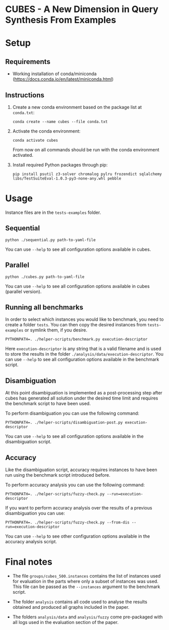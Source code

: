 # CUBES - A New Dimension in Query Synthesis From Examples

# Setup

## Requirements

- Working installation of conda/miniconda (https://docs.conda.io/en/latest/miniconda.html)

## Instructions

1. Create a new conda environment based on the package list at `conda.txt`:

    ```conda create --name cubes --file conda.txt```

2. Activate the conda environment:

    ```conda activate cubes```

    From now on all commands should be run with the conda environment activated.

3. Install required Python packages through pip:

    ```pip install psutil z3-solver chromalog pylru frozendict sqlalchemy libs/TestSuiteEval-1.0.3-py3-none-any.whl pebble```

# Usage

Instance files are in the `tests-examples` folder.

## Sequential

```python ./sequential.py path-to-yaml-file```

You can use `--help` to see all configuration options available in cubes.

## Parallel

```python ./cubes.py path-to-yaml-file```

You can use `--help` to see all configuration options available in cubes (parallel version).

## Running all benchmarks

In order to select which instances you would like to benchmark, you need to create a folder `tests`. You can then copy the desired instances from `tests-examples` or symlink them, if you desire.

```PYTHONPATH=. ./helper-scripts/benchmark.py execution-descriptor```

Here `execution-descriptor` is any string that is a valid filename and is used to store the results in the folder `./analysis/data/execution-descriptor`.
You can use `--help` to see all configuration options available in the benchmark script.

## Disambiguation

At this point disambiguation is implemented as a post-processing step after cubes has generated all solution under the desired time limit and requires the benchmark script to have been used.

To perform disambiguation you can use the following command:

```PYTHONPATH=. ./helper-scripts/disambiguation-post.py execution-descriptor```

You can use `--help` to see all configuration options available in the disambiguation script.

## Accuracy

Like the disambiguation script, accuracy requires instances to have been run using the benchmark script introduced before.

To perform accuracy analysis you can use the following command:

```PYTHONPATH=. ./helper-scripts/fuzzy-check.py --run=execution-descriptor```

If you want to perform accuracy analysis over the results of a previous disambiguation you can use:

```PYTHONPATH=. ./helper-scripts/fuzzy-check.py --from-dis --run=execution-descriptor```

You can use `--help` to see other configuration options available in the accuracy analysis script.

# Final notes

- The file `groups/cubes_500.instances` contains the list of instances used for evaluation in the parts where only a subset of instances was used. This file can be passed as the `--instances` argument to the benchmark script.

- The folder `analysis` contains all code used to analyse the results obtained and produced all graphs included in the paper.

- The folders `analysis/data` and `analysis/fuzzy` come pre-packaged with all logs used in the evaluation section of the paper.
